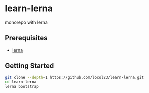 # learn-lerna

monorepo with lerna

## Prerequisites

- [lerna](https://github.com/lerna/lerna)

## Getting Started

```bash
git clone --depth=1 https://github.com/locol23/learn-lerna.git
cd learn-lerna
lerna bootstrap
```
